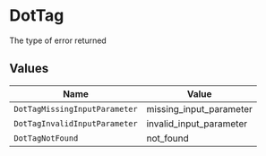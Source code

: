 # DotTag

The type of error returned


## Values

| Name                          | Value                         |
| ----------------------------- | ----------------------------- |
| `DotTagMissingInputParameter` | missing_input_parameter       |
| `DotTagInvalidInputParameter` | invalid_input_parameter       |
| `DotTagNotFound`              | not_found                     |